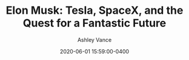 ---
layout: post
date: 2020-06-01 15:59:00-0400
inline: true
title: "Elon Musk: Tesla, SpaceX, and the Quest for a Fantastic Future"
author: Ashley Vance
---